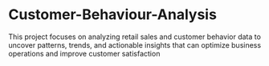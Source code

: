 # Customer-Behaviour-Analysis
This project focuses on analyzing retail sales and customer behavior data to uncover patterns, trends, and actionable insights that can optimize business operations and improve customer satisfaction
